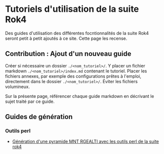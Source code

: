 # Tutoriels d'utilisation de la suite Rok4

Des guides d'utilisation des différentes focntionnalités de la suite Rok4 seront petit à petit ajoutés à ce site.
Cette page les recense.

## Contribution : Ajout d'un nouveau guide

Créer si nécessaire un dossier `./<nom_tutoriel>/`. Y placer un fichier markdown `./<nom_tutoriel>/index.md` contenant le tutoriel. Placer les fichiers annexes, par exemple des configurations prêtes à l'emploi, directement dans le dossier `./<nom_tutoriel>/`. Éviter les fichiers volumineux.

Sur la présente page, référencer chaque guide markdown en décrivant le sujet traité par ce guide.

## Guides de génération
### Outils perl

* [Génération d'une pyramide MNT RGEALTI avec les outils perl de la suite rok4](./generation_mnt_rgealti_perl/index.md)


